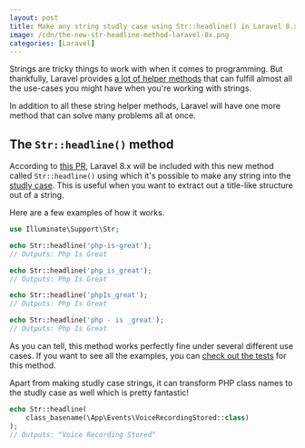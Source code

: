 ```yaml
---
layout: post
title: Make any string studly case using Str::headline() in Laravel 8.x
image: /cdn/the-new-str-headline-method-laravel-8x.png
categories: [Laravel]
---
```


Strings are tricky things to work with when it comes to programming. But thankfully, Laravel provides [a lot of helper methods](https://laravel.com/docs/8.x/helpers#strings-method-list) that can fulfill almost all the use-cases you might have when you're working with strings.

In addition to all these string helper methods, Laravel will have one more method that can solve many problems all at once.

## The `Str::headline()` method

According to [this PR](https://github.com/laravel/framework/pull/39174), Laravel 8.x will be included with this new method called `Str::headline()` using which it's possible to make any string into the [studly case](https://en.wikipedia.org/wiki/Alternating_caps). This is useful when you want to extract out a title-like structure out of a string.

Here are a few examples of how it works.

```php
use Illuminate\Support\Str;

echo Str::headline('php-is-great');
// Outputs: Php Is Great

echo Str::headline('php_is_great');
// Outputs: Php Is Great

echo Str::headline('phpIs_great');
// Outputs: Php Is Great

echo Str::headline('php - is _great');
// Outputs: Php Is Great
```

As you can tell, this method works perfectly fine under several different use cases. If you want to see all the examples, you can [check out the tests](https://github.com/laravel/framework/pull/39174/files#diff-be47dbd336aece128f999b4c2d8b4fc7ee809a1d1e0ddd178547542201d4e897) for this method.

Apart from making studly case strings, it can transform PHP class names to the studly case as well which is pretty fantastic!

```php
echo Str::headline(
    class_basename(\App\Events\VoiceRecordingStored::class)
);
// Outputs: "Voice Recording Stored"
```